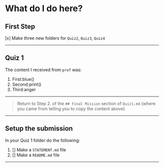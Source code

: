 # What do I do here?

## First Step

[x] Make three new folders for `Quiz2`, `Quiz3`, `Quiz4`

---

## Quiz 1

The content I received from `prof` was:

1. First:blue()
2. Second:print()
3. Third:anger

---
>
> Return to Step 2. of the `## Final Mission` section of `Quiz1.md` (where you came from telling you to copy the content above)
>
---

## Setup the submission

In your Quiz 1 folder do the following:

1. [] Make a `STATEMENT.md` file
2. [] Make a `README.md` file

---
